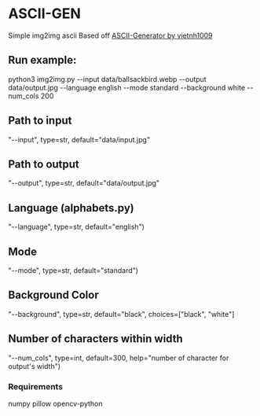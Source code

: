 # ASCII-GEN
Simple img2img ascii
Based off [ASCII-Generator by vietnh1009](https://github.com/vietnh1009/ASCII-generator)

## Run example:
python3 img2img.py --input data/ballsackbird.webp --output data/output.jpg --language english --mode standard --background white --num_cols 200

## Path to input
"--input", type=str, default="data/input.jpg"
## Path to output
"--output", type=str, default="data/output.jpg"
## Language (alphabets.py)
"--language", type=str, default="english")
## Mode
"--mode", type=str, default="standard")
## Background Color
"--background", type=str, default="black", choices=["black", "white"]
## Number of characters within width
"--num_cols", type=int, default=300, help="number of character for output's width")

### Requirements
numpy
pillow
opencv-python
